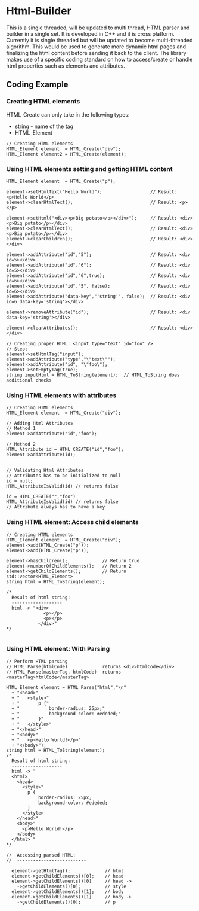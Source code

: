 # Html-Builder
This is a single threaded, will be updated to multi thread, HTML parser and builder in a single set. It is developed in C++ and it is cross platform. Currently it is single threaded but will be updated to become multi-threaded algorithm.
This would be used to generate more dynamic html pages and finalizing the html content before sending it back to the client. The library makes
use of a specific coding standard on how to access/create or handle html properties such as elements and attributes.

## Coding Example

### Creating HTML elements
HTML_Create can only take in the following types:
* string - name of the tag
* HTML_Element
```
// Creating HTML elements
HTML_Element element  = HTML_Create("div");
HTML_Element element2 = HTML_Create(element);
```

### Using HTML elements setting and getting HTML content
```
HTML_Element element  = HTML_Create("p");

element->setHtmlText("Hello World");                  // Result: <p>Hello World</p>
element->clearHtmlText();                             // Result: <p></p>                  

element->setHtml("<div><p>Big potato</p></div>");     // Result: <div><p>Big potato</p></div>
element->clearHtmlText();                             // Result: <div><p>Big potato</p></div>
element->clearChildren();                             // Result: <div></div>

element->addAttribute("id","5");                      // Result: <div id=5></div>
element->addAttribute("id","6");                      // Result: <div id=5></div>
element->addAttribute("id","6",true);                 // Result: <div id=6></div>
element->addAttribute("id","5", false);               // Result: <div id=6></div>
element->addAttribute("data-key","'string'", false);  // Result: <div id=6 data-key='string'></div>

element->removeAttribute("id");                       // Result: <div data-key='string'></div>

element->clearAttributes();                           // Result: <div></div>

// Creating proper HTML: <input type="text" id="foo" />
// Step:
element->setHtmlTag("input");
element->addAttribute("type","\"text\"");
element->addAttribute("id", "\"foo\");
element->setEmptyTag(true);
string inputHtml = HTML_ToString(element);  // HTML_ToString does additional checks                                          

```


### Using HTML elements with attributes
```
// Creating HTML elements
HTML_Element element  = HTML_Create("div");

// Adding Html Attributes
// Method 1
element->addAttribute("id","foo");

// Method 2
HTML_Attribute id = HTML_CREATE("id","foo");
element->addAttribute(id);


// Validating Html Attributes
// Attributes has to be initialized to null
id = null;
HTML_AttributeIsValid(id) // returns false

id = HTML_CREATE("","foo")
HTML_AttributeIsValid(id) // returns false
// Attribute always has to have a key
```
### Using HTML element: Access child elements
```
// Creating HTML elements
HTML_Element element  = HTML_Create("div");
element->add(HTML_Create("p"));
element->add(HTML_Create("p"));

element->hasChildren();             // Return true
element->numberOfChildElements();   // Return 2
element->getChildElements();        // Return std::vector<HTML_Element>
string html = HTML_ToString(element);

/*
  Result of html string:
  -------------------
  html -> "<div>
              <p></p>
              <p></p>
            </div>"
*/


```
### Using HTML element: With Parsing

```
// Perform HTML parsing
// HTML_Parse(htmlCode)             returns <div>htmlCode</div>
// HTML_Parse(masterTag, htmlCode)  returns <masterTag>htmlCode</masterTag>

HTML_Element element = HTML_Parse("html","\n"
  + "<head>"
  + "   <style>"
  + "       p {"
  + "           border-radius: 25px;"
  + "           background-color: #ededed;"
  + "       }"
  + "   </style>"
  + "</head>"
  + "<body>"
  + "   <p>Hello World!</p>"
  + "</body>");
string html = HTML_ToString(element);
/*
  Result of html string:
  -------------------
  html -> "
  <html>
    <head>
      <style>"
        p {
            border-radius: 25px;
            background-color: #ededed;
        }
      </style>
    </head>"
    <body>"
      <p>Hello World!</p>
    </body>
  </html> "
*/

//  Accessing parsed HTML:
//  --------------------------
  
  element->getHtmlTag();             // html
  element->getChildElements()[0];    // head
  element->getChildElements()[0]     // head ->
    ->getChildElements()[0];         // style
  element->getChildElements()[1];    // body
  element->getChildElements()[1]     // body ->
    ->getChildElements()[0];         // p
  
  
```
